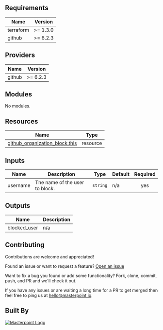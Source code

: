 <!-- BEGIN_TF_DOCS -->
<!-- prettier-ignore-start -->

## Requirements

| Name | Version |
|------|---------|
| terraform | >= 1.3.0 |
| github | >= 6.2.3 |

## Providers

| Name | Version |
|------|---------|
| github | >= 6.2.3 |

## Modules

No modules.

## Resources

| Name | Type |
|------|------|
| [github_organization_block.this](https://registry.terraform.io/providers/integrations/github/latest/docs/resources/organization_block) | resource |

## Inputs

| Name | Description | Type | Default | Required |
|------|-------------|------|---------|:--------:|
| username | The name of the user to block. | `string` | n/a | yes |

## Outputs

| Name | Description |
|------|-------------|
| blocked_user | n/a |


## Contributing

Contributions are welcome and appreciated!

Found an issue or want to request a feature? [Open an issue](TODO)

Want to fix a bug you found or add some functionality? Fork, clone, commit, push, and PR and we'll check it out.

If you have any issues or are waiting a long time for a PR to get merged then feel free to ping us at [hello@masterpoint.io](mailto:hello@masterpoint.io).

## Built By

[![Masterpoint Logo](https://i.imgur.com/RDLnuQO.png)](https://masterpoint.io)

<!-- prettier-ignore-end -->
<!-- END_TF_DOCS -->
